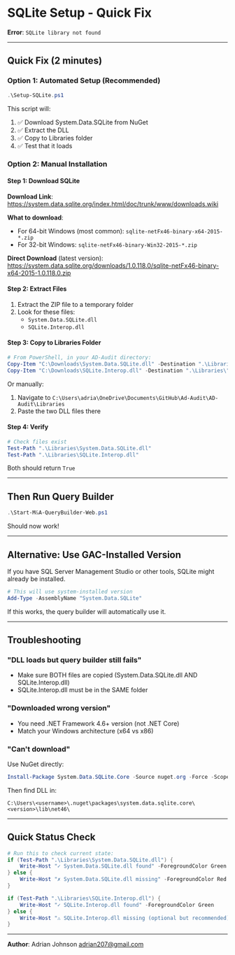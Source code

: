 # SQLite Setup - Quick Fix

**Error**: `SQLite library not found`

---

## Quick Fix (2 minutes)

### Option 1: Automated Setup (Recommended)
```powershell
.\Setup-SQLite.ps1
```

This script will:
1. ✅ Download System.Data.SQLite from NuGet
2. ✅ Extract the DLL
3. ✅ Copy to Libraries folder
4. ✅ Test that it loads

### Option 2: Manual Installation

#### Step 1: Download SQLite
**Download Link**: https://system.data.sqlite.org/index.html/doc/trunk/www/downloads.wiki

**What to download**:
- For 64-bit Windows (most common): `sqlite-netFx46-binary-x64-2015-*.zip`
- For 32-bit Windows: `sqlite-netFx46-binary-Win32-2015-*.zip`

**Direct Download** (latest version):
https://system.data.sqlite.org/downloads/1.0.118.0/sqlite-netFx46-binary-x64-2015-1.0.118.0.zip

#### Step 2: Extract Files
1. Extract the ZIP file to a temporary folder
2. Look for these files:
   - `System.Data.SQLite.dll`
   - `SQLite.Interop.dll`

#### Step 3: Copy to Libraries Folder
```powershell
# From PowerShell, in your AD-Audit directory:
Copy-Item "C:\Downloads\System.Data.SQLite.dll" -Destination ".\Libraries\"
Copy-Item "C:\Downloads\SQLite.Interop.dll" -Destination ".\Libraries\"
```

Or manually:
1. Navigate to `C:\Users\adria\OneDrive\Documents\GitHub\Ad-Audit\AD-Audit\Libraries`
2. Paste the two DLL files there

#### Step 4: Verify
```powershell
# Check files exist
Test-Path ".\Libraries\System.Data.SQLite.dll"
Test-Path ".\Libraries\SQLite.Interop.dll"
```

Both should return `True`

---

## Then Run Query Builder

```powershell
.\Start-M&A-QueryBuilder-Web.ps1
```

Should now work!

---

## Alternative: Use GAC-Installed Version

If you have SQL Server Management Studio or other tools, SQLite might already be installed.

```powershell
# This will use system-installed version
Add-Type -AssemblyName "System.Data.SQLite"
```

If this works, the query builder will automatically use it.

---

## Troubleshooting

### "DLL loads but query builder still fails"
- Make sure BOTH files are copied (System.Data.SQLite.dll AND SQLite.Interop.dll)
- SQLite.Interop.dll must be in the SAME folder

### "Downloaded wrong version"
- You need .NET Framework 4.6+ version (not .NET Core)
- Match your Windows architecture (x64 vs x86)

### "Can't download"
Use NuGet directly:
```powershell
Install-Package System.Data.SQLite.Core -Source nuget.org -Force -Scope CurrentUser
```

Then find DLL in:
```
C:\Users\<username>\.nuget\packages\system.data.sqlite.core\<version>\lib\net46\
```

---

## Quick Status Check

```powershell
# Run this to check current state:
if (Test-Path ".\Libraries\System.Data.SQLite.dll") {
    Write-Host "✓ System.Data.SQLite.dll found" -ForegroundColor Green
} else {
    Write-Host "✗ System.Data.SQLite.dll missing" -ForegroundColor Red
}

if (Test-Path ".\Libraries\SQLite.Interop.dll") {
    Write-Host "✓ SQLite.Interop.dll found" -ForegroundColor Green
} else {
    Write-Host "⚠ SQLite.Interop.dll missing (optional but recommended)" -ForegroundColor Yellow
}
```

---

**Author**: Adrian Johnson <adrian207@gmail.com>

